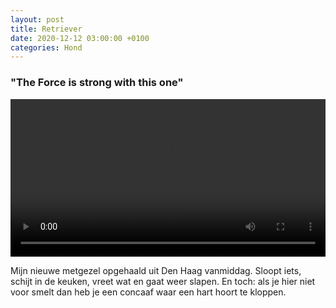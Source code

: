 ```yaml
---
layout: post
title: Retriever
date: 2020-12-12 03:00:00 +0100
categories: Hond
---
```


### "The Force is strong with this one"

<video style="width:100%" controls>
 <source src="https://prisse.nl/assets/koeninadam.mp4">videotag not supported
 </video>

Mijn nieuwe metgezel opgehaald uit Den Haag vanmiddag. Sloopt iets, schijt in de keuken, vreet wat en gaat weer slapen. En toch: als je hier niet voor smelt dan heb je een concaaf waar een hart hoort te kloppen.
